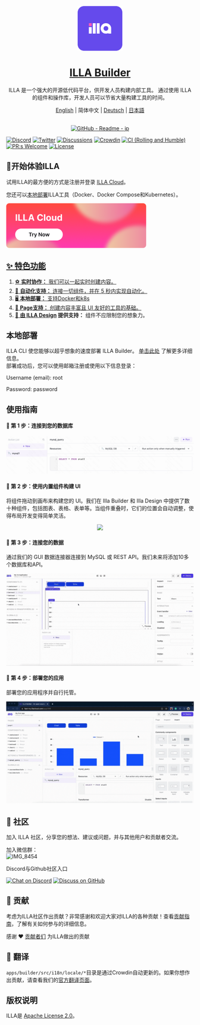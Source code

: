 
<div align="center">
  <a href="https://cloud.illacloud.com?utm_source=github&utm_medium=readme&utm_campaign=github-readme">
    <img alt="ILLA Design Logo" width="120px" height="120px" src="https://github.com/illacloud/.github/blob/main/assets/images/illa-logo.svg"/>
  </a>
</div>

<h1 align="center"><a href="https://cloud.illacloud.com?utm_source=github&utm_medium=readme&utm_campaign=github-readme">ILLA Builder</a></h1>

<p align="center">ILLA 是一个强大的开源低代码平台，供开发人员构建内部工具。 通过使用 ILLA 的组件和操作库，开发人员可以节省大量构建工具的时间。 </p>

<div align="center">
<a href="https://github.com/illacloud/illa-builder/blob/beta/README.md">English</a> | 简体中文 | <a href="https://github.com/illacloud/illa-builder/blob/beta/README-DE.md">Deutsch</a> | <a href="https://github.com/illacloud/illa-builder/blob/beta/README-JP.md">日本語</a>
</div>

<br>
<p align="center">
<a href="https://cloud.illacloud.com?utm_source=github&utm_medium=readme&utm_campaign=github-readme">
  <img width="800" alt="GitHub - Readme - jp" src="https://github.com/illacloud/illa-builder/assets/112603073/f3e7105a-b50d-461b-b3b7-a031c43d9465">
</a>
</p>

[![Discord](https://img.shields.io/badge/chat-Discord-7289DA?logo=discord)](https://discord.gg/illacloud)
[![Twitter](https://img.shields.io/badge/Twitter-1DA1F2?logo=x&logoColor=white)](https://twitter.com/illa_cloud)
[![Discussions](https://img.shields.io/badge/discussions-GitHub-333333?logo=github)](https://github.com/orgs/illacloud/discussions)
[![Crowdin](https://badges.crowdin.net/illa-builder/localized.svg)](https://crowdin.com/project/illa-builder)
[![CI (Rolling and Humble)](https://github.com/illacloud/illa-builder/actions/workflows/build-docker.yml/badge.svg?query=branch%3Amain)](https://github.com/illacloud/illa-builder/actions/workflows/build-docker.yml?query=branch%3Amain)
[![PR:s Welcome](https://img.shields.io/badge/PR:s-welcome-brightgreen.svg)](https://github.com/illacloud/illa-builder/pulls)
[![License](https://img.shields.io/badge/license-Apache%202-4EB1BA.svg?style=socialflat-square&)](https://www.apache.org/licenses/LICENSE-2.0.html)

## 🚀开始体验ILLA
试用ILLA的最方便的方式是注册并登录 [ILLA Cloud](https://cloud.illacloud.com?utm_source=github&utm_medium=readme&utm_campaign=github-readme)。

您还可以[本地部署](https://github.com/illacloud/illa-builder/blob/main/README-CN.md#%E6%9C%AC%E5%9C%B0%E9%83%A8%E7%BD%B2)ILLA工具（Docker、Docker Compose和Kubernetes）。
<p>
  <a href="https://cloud.illacloud.com?utm_source=github&utm_medium=readme&utm_campaign=github-readme"><img src="https://raw.githubusercontent.com/illacloud/.github/main/assets/images/ILLA%20Cloud.png" height=120 />
</p>



## ✨ 特色功能

1. ⚽ **实时协作：** 我们可以一起实时创建内容。
2. 🤖 **自动化支持：** 连接一切组件，并在 5 秒内实现自动化。
3. 🖥 **本地部署：** 支持Docker和k8s
4. 📝 **Page支持：** 创建内容丰富且 UI 友好的工具的基础。
5. 🎨 **由 [ILLA Design](https://github.com/illacloud/illa-design) 提供支持：** 组件不应限制您的想象力。

## 本地部署
    
ILLA CLI 使您能够以超乎想象的速度部署 ILLA Builder。 [单击此处](https://docs.illacloud.com/self-hosted-deployment) 了解更多详细信息。
</br>部署成功后，您可以使用邮箱注册或使用以下信息登录：
<p align="left">Username (email): root</p>
<p align="left">Password: password</p>
    
## 使用指南

#### 🎯 第 1 步：连接到您的数据库
<p align="center">
  <a href="https://cloud.illacloud.com?utm_source=github&utm_medium=readme&utm_campaign=github-readme">
    <img src="https://github.com/illacloud/.github/blob/main/assets/images/sql.jpeg">
  </a>
</p>

#### 🎨 第 2 步：使用内置组件构建 UI
将组件拖动到画布来构建您的 UI。我们在 Illa Builder 和 Illa Design 中提供了数十种组件，包括图表、表格、表单等。当组件重叠时，它们的位置会自动调整，使得布局开发变得简单灵活。
<p align="center">
  <a href="https://cloud.illacloud.com?utm_source=github&utm_medium=readme&utm_campaign=github-readme">
    <img src="https://github.com/illacloud/.github/blob/main/assets/images/edit-ui-with-components.gif">
  </a>
</p>

#### 🔌 第 3 步：连接您的数据
通过我们的 GUI 数据连接器连接到 MySQL 或 REST API。我们未来将添加10多个数据库和API。
<p align="center">
  <a href="https://cloud.illacloud.com?utm_source=github&utm_medium=readme&utm_campaign=github-readme">
    <img src="https://github.com/illacloud/.github/blob/main/assets/images/connect-your-data.gif">
  </a>
</p>

#### 🚀 第 4 步：部署您的应用
部署您的应用程序并自行托管。
<p align="center">
  <a href="https://cloud.illacloud.com?utm_source=github&utm_medium=readme&utm_campaign=github-readme">
    <img src="https://github.com/illacloud/.github/blob/main/assets/images/deploy.gif">
  </a>
</p>


## 💬 社区

加入 ILLA 社区，分享您的想法、建议或问题，并与其他用户和贡献者交流。

加入微信群：  
![IMG_8454](https://github.com/user-attachments/assets/392a4d7d-123e-4af0-b4a9-a4d5416c73c2)



Discord与Github社区入口

[![Chat on Discord](https://img.shields.io/badge/chat-Discord-7289DA?logo=discord)](https://discord.gg/illacloud)   [![Discuss on GitHub](https://img.shields.io/badge/discussions-GitHub-333333?logo=github)](https://github.com/orgs/illacloud/discussions)   

## 🌱 贡献

考虑为ILLA社区作出贡献？非常感谢和欢迎大家对ILLA的各种贡献！查看[贡献指南](./CONTRIBUTING.md)，了解有关如何参与的详细信息。
<p>感谢 ❤︎  <a href="https://github.com/illacloud/illa-builder/graphs/contributors">贡献者们</a> 为ILLA做出的贡献</p>

## 📢 翻译

`apps/builder/src/i18n/locale/*`目录是通过Crowdin自动更新的。如果你想作出贡献，请查看我们的[官方翻译页面](https://crowdin.com/project/illa-builder)。

## 版权说明

ILLA是 [Apache License 2.0](./LICENSE)。
